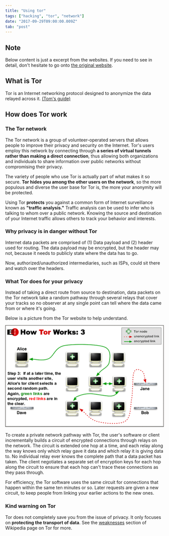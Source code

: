 ```yaml
---
title: "Using tor"
tags: ["hacking", "tor", "network"]
date: "2017-09-29T09:00:00.009Z"
tab: "post"
---
```

## Note
Below content is just a excerpt from the websites. If you need to see in detail, don't hesitate to go onto [the original website](https://www.torproject.org/about/overview.html.en).

## What is Tor
Tor is an Internet networking protocol designed to anonymize the data relayed across it. [(Tom's guide)](https://www.tomsguide.com/us/what-is-tor-faq,news-17754.html)

## How does Tor work
### The Tor network
The Tor network is a group of volunteer-operated servers that allows people to improve their privacy and security on the Internet. Tor's users employ this network by connecting through **a series of virtual tunnels rather than making a direct connection**, thus allowing both organizations and individuals to share information over public networks without compromising their privacy. 

The variety of people who use Tor is actually part of what makes it so secure. **Tor hides you among the other users on the network**, so the more populous and diverse the user base for Tor is, the more your anonymity will be protected. 

Using Tor **protects** you against a common form of Internet surveillance known as **"traffic analysis."** Traffic analysis can be used to infer who is talking to whom over a public network. Knowing the source and destination of your Internet traffic allows others to track your behavior and interests.

### Why privacy is in danger without Tor
Internet data packets are comprised of (1) Data payload and (2) header used for routing. The data payload may be encrypted, but the header may not, because it needs to publicly state where the data has to go.

Now, authorized/unauthorized intermediaries, such as ISPs, could sit there and watch over the headers. 

### What Tor does for your privacy
Instead of taking a direct route from source to destination, data packets on the Tor network take a random pathway through several relays that cover your tracks so no observer at any single point can tell where the data came from or where it's going.

Below is a picture from the Tor website to help understand.

![Tor network explained](./0.png)

To create a private network pathway with Tor, the user's software or client incrementally builds a circuit of encrypted connections through relays on the network. The circuit is extended one hop at a time, and each relay along the way knows only which relay gave it data and which relay it is giving data to. No individual relay ever knows the complete path that a data packet has taken. The client negotiates a separate set of encryption keys for each hop along the circuit to ensure that each
hop can't trace these connections as they pass through. 

For efficiency, the Tor software uses the same circuit for connections that happen within the same ten minutes or so. Later requests are given a new circuit, to keep people from linking your earlier actions to the new ones. 

### Kind warning on Tor
Tor does not completely save you from the issue of privacy. It only focuses on **protecting the transport of data**. See the [weaknesses](https://en.wikipedia.org/wiki/Tor_%28anonymity_network%29#Weaknesses) section of Wikipedia page on Tor for more. 


